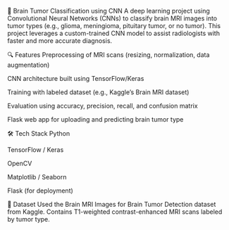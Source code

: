 🧠 Brain Tumor Classification using CNN
A deep learning project using Convolutional Neural Networks (CNNs) to classify brain MRI images into tumor types (e.g., glioma, meningioma, pituitary tumor, or no tumor). This project leverages a custom-trained CNN model to assist radiologists with faster and more accurate diagnosis.


🔍 Features
Preprocessing of MRI scans (resizing, normalization, data augmentation)

CNN architecture built using TensorFlow/Keras

Training with labeled dataset (e.g., Kaggle’s Brain MRI dataset)

Evaluation using accuracy, precision, recall, and confusion matrix

Flask web app for uploading and predicting brain tumor type

🛠️ Tech Stack
Python

TensorFlow / Keras

OpenCV

Matplotlib / Seaborn

Flask (for deployment)

📁 Dataset
Used the Brain MRI Images for Brain Tumor Detection dataset from Kaggle. Contains T1-weighted contrast-enhanced MRI scans labeled by tumor type.

